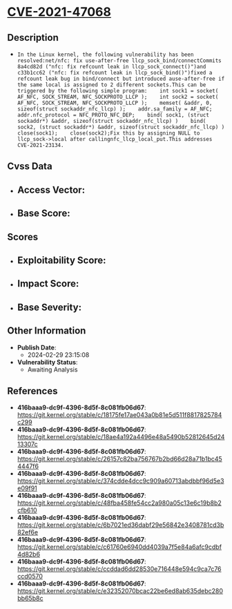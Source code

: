 
# [CVE-2021-47068](https://cve.mitre.org/cgi-bin/cvename.cgi?name=CVE-2021-47068)

## Description

- `In the Linux kernel, the following vulnerability has been resolved:net/nfc: fix use-after-free llcp_sock_bind/connectCommits 8a4cd82d ("nfc: fix refcount leak in llcp_sock_connect()")and c33b1cc62 ("nfc: fix refcount leak in llcp_sock_bind()")fixed a refcount leak bug in bind/connect but introduced ause-after-free if the same local is assigned to 2 different sockets.This can be triggered by the following simple program:    int sock1 = socket( AF_NFC, SOCK_STREAM, NFC_SOCKPROTO_LLCP );    int sock2 = socket( AF_NFC, SOCK_STREAM, NFC_SOCKPROTO_LLCP );    memset( &addr, 0, sizeof(struct sockaddr_nfc_llcp) );    addr.sa_family = AF_NFC;    addr.nfc_protocol = NFC_PROTO_NFC_DEP;    bind( sock1, (struct sockaddr*) &addr, sizeof(struct sockaddr_nfc_llcp) )    bind( sock2, (struct sockaddr*) &addr, sizeof(struct sockaddr_nfc_llcp) )    close(sock1);    close(sock2);Fix this by assigning NULL to llcp_sock->local after callingnfc_llcp_local_put.This addresses CVE-2021-23134.`

## Cvss Data

- **Access Vector**:
  - 
- **Base Score**:
  - 

## Scores

- **Exploitability Score**:
  - 
- **Impact Score**:
  - 
- **Base Severity**:
  - 

## Other Information

- **Publish Date**:
  - 2024-02-29 23:15:08
- **Vulnerability Status**:
  - Awaiting Analysis

## References

- **416baaa9-dc9f-4396-8d5f-8c081fb06d67**: https://git.kernel.org/stable/c/18175fe17ae043a0b81e5d511f8817825784c299
- **416baaa9-dc9f-4396-8d5f-8c081fb06d67**: https://git.kernel.org/stable/c/18ae4a192a4496e48a5490b52812645d2413307c
- **416baaa9-dc9f-4396-8d5f-8c081fb06d67**: https://git.kernel.org/stable/c/26157c82ba756767b2bd66d28a71b1bc454447f6
- **416baaa9-dc9f-4396-8d5f-8c081fb06d67**: https://git.kernel.org/stable/c/374cdde4dcc9c909a60713abdbbf96d5e3e09f91
- **416baaa9-dc9f-4396-8d5f-8c081fb06d67**: https://git.kernel.org/stable/c/48fba458fe54cc2a980a05c13e6c19b8b2cfb610
- **416baaa9-dc9f-4396-8d5f-8c081fb06d67**: https://git.kernel.org/stable/c/6b7021ed36dabf29e56842e3408781cd3b82ef6e
- **416baaa9-dc9f-4396-8d5f-8c081fb06d67**: https://git.kernel.org/stable/c/c61760e6940dd4039a7f5e84a6afc9cdbf4d82b6
- **416baaa9-dc9f-4396-8d5f-8c081fb06d67**: https://git.kernel.org/stable/c/ccddad6dd28530e716448e594c9ca7c76ccd0570
- **416baaa9-dc9f-4396-8d5f-8c081fb06d67**: https://git.kernel.org/stable/c/e32352070bcac22be6ed8ab635debc280bb65b8c
